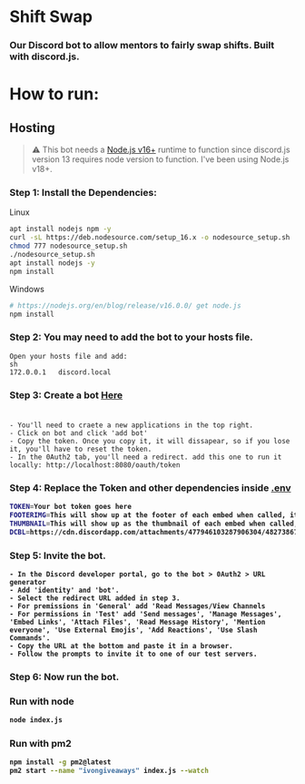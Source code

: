 # Shift Swap
### Our Discord bot to allow mentors to fairly swap shifts. Built with discord.js.

# How to run:
## Hosting 
> ⚠  This bot needs a [Node.js v16+](https://nodejs.org/en/blog/release/v16.0.0/)  runtime to function since discord.js version 13 requires node version to function. I've been using Node.js v18+.

### Step 1: Install the Dependencies:
Linux 
```sh
apt install nodejs npm -y
curl -sL https://deb.nodesource.com/setup_16.x -o nodesource_setup.sh
chmod 777 nodesource_setup.sh
./nodesource_setup.sh
apt install nodejs -y
npm install
```
Windows 
```sh
# https://nodejs.org/en/blog/release/v16.0.0/ get node.js
npm install 
```

### Step 2: You may need to add the bot to your hosts file.
```
Open your hosts file and add:
sh
172.0.0.1   discord.local
```

### Step 3: Create a bot [Here](https://discord.com/developers) <br> <br>
```
- You'll need to craete a new applications in the top right.
- Click on bot and click 'add bot'
- Copy the token. Once you copy it, it will dissapear, so if you lose it, you'll have to reset the token.
- In the 0Auth2 tab, you'll need a redirect. add this one to run it locally: http://localhost:8080/oauth/token
```
<b>
  

### Step 4: Replace the Token and other dependencies inside [.env](https://github.com/sandarutharuneth/ivongiveaways/blob/master/.env) <br>
```sh
TOKEN=Your bot token goes here
FOOTERIMG=This will show up at the footer of each embed when called, it is set to our lighthouse logo.
THUMBNAIL=This will show up as the thumbnail of each embed when called, it is set to our lighthouse logo.
DCBL=https://cdn.discordapp.com/attachments/477946103287906304/482738675776618497/DBL.png #This is a default Discord Bot List logo.
```  
### Step 5: Invite the bot.
```
- In the Discord developer portal, go to the bot > 0Auth2 > URL generator
- Add 'identity' and 'bot'.
- Select the redirect URL added in step 3.
- For premissions in 'General' add 'Read Messages/View Channels
- For permissions in 'Test' add 'Send messages', 'Manage Messages', 'Embed Links', 'Attach Files', 'Read Message History', 'Mention everyone', 'Use External Emojis', 'Add Reactions', 'Use Slash Commands'.
- Copy the URL at the bottom and paste it in a browser.
- Follow the prompts to invite it to one of our test servers.
```
### Step 6: Now run the bot.

### Run with node
```sh
node index.js
```
### Run with pm2
```sh
npm install -g pm2@latest
pm2 start --name "ivongiveaways" index.js --watch
```
